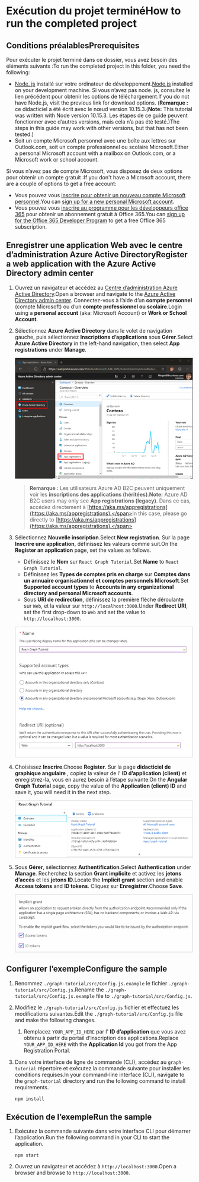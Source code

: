 # <a name="how-to-run-the-completed-project"></a><span data-ttu-id="60279-101">Exécution du projet terminé</span><span class="sxs-lookup"><span data-stu-id="60279-101">How to run the completed project</span></span>

## <a name="prerequisites"></a><span data-ttu-id="60279-102">Conditions préalables</span><span class="sxs-lookup"><span data-stu-id="60279-102">Prerequisites</span></span>

<span data-ttu-id="60279-103">Pour exécuter le projet terminé dans ce dossier, vous avez besoin des éléments suivants :</span><span class="sxs-lookup"><span data-stu-id="60279-103">To run the completed project in this folder, you need the following:</span></span>

- <span data-ttu-id="60279-104">[Node. js](https://nodejs.org) installé sur votre ordinateur de développement.</span><span class="sxs-lookup"><span data-stu-id="60279-104">[Node.js](https://nodejs.org) installed on your development machine.</span></span> <span data-ttu-id="60279-105">Si vous n’avez pas node. js, consultez le lien précédent pour obtenir les options de téléchargement.</span><span class="sxs-lookup"><span data-stu-id="60279-105">If you do not have Node.js, visit the previous link for download options.</span></span> <span data-ttu-id="60279-106">(**Remarque :** ce didacticiel a été écrit avec le nœud version 10.15.3.</span><span class="sxs-lookup"><span data-stu-id="60279-106">(**Note:** This tutorial was written with Node version 10.15.3.</span></span> <span data-ttu-id="60279-107">Les étapes de ce guide peuvent fonctionner avec d’autres versions, mais cela n’a pas été testé.)</span><span class="sxs-lookup"><span data-stu-id="60279-107">The steps in this guide may work with other versions, but that has not been tested.)</span></span>
- <span data-ttu-id="60279-108">Soit un compte Microsoft personnel avec une boîte aux lettres sur Outlook.com, soit un compte professionnel ou scolaire Microsoft.</span><span class="sxs-lookup"><span data-stu-id="60279-108">Either a personal Microsoft account with a mailbox on Outlook.com, or a Microsoft work or school account.</span></span>

<span data-ttu-id="60279-109">Si vous n’avez pas de compte Microsoft, vous disposez de deux options pour obtenir un compte gratuit :</span><span class="sxs-lookup"><span data-stu-id="60279-109">If you don't have a Microsoft account, there are a couple of options to get a free account:</span></span>

- <span data-ttu-id="60279-110">Vous pouvez vous [inscrire pour obtenir un nouveau compte Microsoft personnel](https://signup.live.com/signup?wa=wsignin1.0&rpsnv=12&ct=1454618383&rver=6.4.6456.0&wp=MBI_SSL_SHARED&wreply=https://mail.live.com/default.aspx&id=64855&cbcxt=mai&bk=1454618383&uiflavor=web&uaid=b213a65b4fdc484382b6622b3ecaa547&mkt=E-US&lc=1033&lic=1).</span><span class="sxs-lookup"><span data-stu-id="60279-110">You can [sign up for a new personal Microsoft account](https://signup.live.com/signup?wa=wsignin1.0&rpsnv=12&ct=1454618383&rver=6.4.6456.0&wp=MBI_SSL_SHARED&wreply=https://mail.live.com/default.aspx&id=64855&cbcxt=mai&bk=1454618383&uiflavor=web&uaid=b213a65b4fdc484382b6622b3ecaa547&mkt=E-US&lc=1033&lic=1).</span></span>
- <span data-ttu-id="60279-111">Vous pouvez vous [inscrire au programme pour les développeurs office 365](https://developer.microsoft.com/office/dev-program) pour obtenir un abonnement gratuit à Office 365.</span><span class="sxs-lookup"><span data-stu-id="60279-111">You can [sign up for the Office 365 Developer Program](https://developer.microsoft.com/office/dev-program) to get a free Office 365 subscription.</span></span>

## <a name="register-a-web-application-with-the-azure-active-directory-admin-center"></a><span data-ttu-id="60279-112">Enregistrer une application Web avec le centre d’administration Azure Active Directory</span><span class="sxs-lookup"><span data-stu-id="60279-112">Register a web application with the Azure Active Directory admin center</span></span>

1. <span data-ttu-id="60279-113">Ouvrez un navigateur et accédez au [Centre d’administration Azure Active Directory](https://aad.portal.azure.com).</span><span class="sxs-lookup"><span data-stu-id="60279-113">Open a browser and navigate to the [Azure Active Directory admin center](https://aad.portal.azure.com).</span></span> <span data-ttu-id="60279-114">Connectez-vous à l’aide d’un **compte personnel** (compte Microsoft) ou d’un **compte professionnel ou scolaire**.</span><span class="sxs-lookup"><span data-stu-id="60279-114">Login using a **personal account** (aka: Microsoft Account) or **Work or School Account**.</span></span>

1. <span data-ttu-id="60279-115">Sélectionnez **Azure Active Directory** dans le volet de navigation gauche, puis sélectionnez **Inscriptions d’applications** sous **Gérer**.</span><span class="sxs-lookup"><span data-stu-id="60279-115">Select **Azure Active Directory** in the left-hand navigation, then select **App registrations** under **Manage**.</span></span>

    ![<span data-ttu-id="60279-116">Capture d’écran des inscriptions d’application</span><span class="sxs-lookup"><span data-stu-id="60279-116">A screenshot of the App registrations</span></span> ](/tutorial/images/aad-portal-app-registrations.png)

    > <span data-ttu-id="60279-117">**Remarque :** Les utilisateurs Azure AD B2C peuvent uniquement voir les **inscriptions des applications (héritées)**.</span><span class="sxs-lookup"><span data-stu-id="60279-117">**Note:** Azure AD B2C users may only see **App registrations (legacy)**.</span></span> <span data-ttu-id="60279-118">Dans ce cas, accédez directement à [https://aka.ms/appregistrations](https://aka.ms/appregistrations).</span><span class="sxs-lookup"><span data-stu-id="60279-118">In this case, please go directly to [https://aka.ms/appregistrations](https://aka.ms/appregistrations).</span></span>

1. <span data-ttu-id="60279-119">Sélectionnez **Nouvelle inscription**.</span><span class="sxs-lookup"><span data-stu-id="60279-119">Select **New registration**.</span></span> <span data-ttu-id="60279-120">Sur la page **Inscrire une application**, définissez les valeurs comme suit.</span><span class="sxs-lookup"><span data-stu-id="60279-120">On the **Register an application** page, set the values as follows.</span></span>

    - <span data-ttu-id="60279-121">Définissez le **Nom** sur `React Graph Tutorial`.</span><span class="sxs-lookup"><span data-stu-id="60279-121">Set **Name** to `React Graph Tutorial`.</span></span>
    - <span data-ttu-id="60279-122">Définissez les **Types de comptes pris en charge** sur **Comptes dans un annuaire organisationnel et comptes personnels Microsoft**.</span><span class="sxs-lookup"><span data-stu-id="60279-122">Set **Supported account types** to **Accounts in any organizational directory and personal Microsoft accounts**.</span></span>
    - <span data-ttu-id="60279-123">Sous **URI de redirection**, définissez la première flèche déroulante sur `Web`, et la valeur sur `http://localhost:3000`.</span><span class="sxs-lookup"><span data-stu-id="60279-123">Under **Redirect URI**, set the first drop-down to `Web` and set the value to `http://localhost:3000`.</span></span>

    ![Capture d’écran de la page inscrire une application](/tutorial/images/aad-register-an-app.png)

1. <span data-ttu-id="60279-125">Choisissez **Inscrire**.</span><span class="sxs-lookup"><span data-stu-id="60279-125">Choose **Register**.</span></span> <span data-ttu-id="60279-126">Sur la page **didacticiel de graphique angulaire** , copiez la valeur de l' **ID d’application (client)** et enregistrez-la, vous en aurez besoin à l’étape suivante.</span><span class="sxs-lookup"><span data-stu-id="60279-126">On the **Angular Graph Tutorial** page, copy the value of the **Application (client) ID** and save it, you will need it in the next step.</span></span>

    ![Capture d’écran de l’ID d’application de la nouvelle inscription de l’application](/tutorial/images/aad-application-id.png)

1. <span data-ttu-id="60279-128">Sous **Gérer**, sélectionnez **Authentification**.</span><span class="sxs-lookup"><span data-stu-id="60279-128">Select **Authentication** under **Manage**.</span></span> <span data-ttu-id="60279-129">Recherchez la section **Grant implicite** et activez les **jetons d’accès** et les **jetons ID**.</span><span class="sxs-lookup"><span data-stu-id="60279-129">Locate the **Implicit grant** section and enable **Access tokens** and **ID tokens**.</span></span> <span data-ttu-id="60279-130">Cliquez sur **Enregistrer**.</span><span class="sxs-lookup"><span data-stu-id="60279-130">Choose **Save**.</span></span>

    ![Capture d’écran de la section Grant implicite](/tutorial/images/aad-implicit-grant.png)

## <a name="configure-the-sample"></a><span data-ttu-id="60279-132">Configurer l’exemple</span><span class="sxs-lookup"><span data-stu-id="60279-132">Configure the sample</span></span>

1. <span data-ttu-id="60279-133">Renommez `./graph-tutorial/src/Config.js.example` le fichier `./graph-tutorial/src/Config.js`.</span><span class="sxs-lookup"><span data-stu-id="60279-133">Rename the `./graph-tutorial/src/Config.js.example` file to `./graph-tutorial/src/Config.js`.</span></span>
1. <span data-ttu-id="60279-134">Modifiez le `./graph-tutorial/src/Config.js` fichier et effectuez les modifications suivantes.</span><span class="sxs-lookup"><span data-stu-id="60279-134">Edit the `./graph-tutorial/src/Config.js` file and make the following changes.</span></span>
    1. <span data-ttu-id="60279-135">Remplacez `YOUR_APP_ID_HERE` par l' **ID d’application** que vous avez obtenu à partir du portail d’inscription des applications.</span><span class="sxs-lookup"><span data-stu-id="60279-135">Replace `YOUR_APP_ID_HERE` with the **Application Id** you got from the App Registration Portal.</span></span>
1. <span data-ttu-id="60279-136">Dans votre interface de ligne de commande (CLI), accédez au `graph-tutorial` répertoire et exécutez la commande suivante pour installer les conditions requises.</span><span class="sxs-lookup"><span data-stu-id="60279-136">In your command-line interface (CLI), navigate to the `graph-tutorial` directory and run the following command to install requirements.</span></span>

    ```Shell
    npm install
    ```

## <a name="run-the-sample"></a><span data-ttu-id="60279-137">Exécution de l’exemple</span><span class="sxs-lookup"><span data-stu-id="60279-137">Run the sample</span></span>

1. <span data-ttu-id="60279-138">Exécutez la commande suivante dans votre interface CLI pour démarrer l’application.</span><span class="sxs-lookup"><span data-stu-id="60279-138">Run the following command in your CLI to start the application.</span></span>

    ```Shell
    npm start
    ```

1. <span data-ttu-id="60279-139">Ouvrez un navigateur et accédez à `http://localhost:3000`.</span><span class="sxs-lookup"><span data-stu-id="60279-139">Open a browser and browse to `http://localhost:3000`.</span></span>
